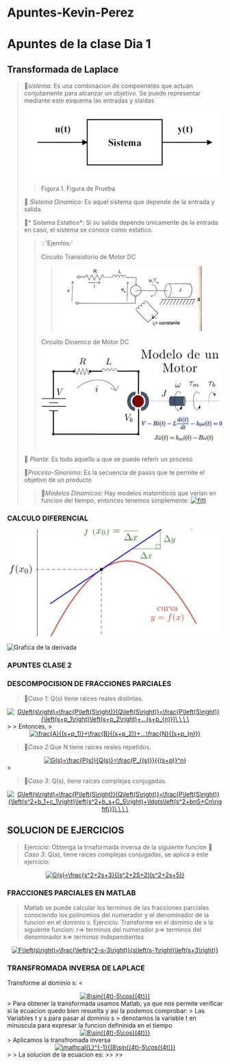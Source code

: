 # Apuntes-Kevin-Perez

# Apuntes de la clase Dia 1
## Transformada de Laplace

>🔑*sistema*: Es una combinacion de compoenetes que actuan conjutamente para alcanzar un objetivo. Se puede representar mediante este esquema las entradas y slaidas
>
> ![Figura de prueba](https://github.com/Djtunder/Apuntes-Kevin-Perez/blob/fd77448d6f3245fa697195d5269b578426b9619d/Grafica1.png)
>
>>Figura 1. Figura de Prueba
>>
>🔑 *Sistema Dinamico*: Es aquel sistema que depende de la entrada y salida.
>>
>🔑* Sistema Estatico*: Si su salida depende unicamente de la entrada en caso, el sistema se conoce como estatico.
>> 
>> 💡'Ejemlos:'
>> 
>>  Circuito Transistorio de Motor DC
>> >![figura de prueba 2](https://github.com/Djtunder/Apuntes-Kevin-Perez/blob/c3deab089e3c7beb97cd2a524eb3f094d8946527/circuito%202.jpg)
>>
>> Circuito Dinamico de Motor DC
>> ![Figura de Prueba 3](https://github.com/Djtunder/Apuntes-Kevin-Perez/blob/697bf00f683cd438f16ca847671ecc0fddbd562e/CIRCUITO%20DE%20TRANSFERENCIA%20MOTOR%20DC.jpg)
>>
> 🔑 *Planta*: Es todo aquello a que se puede referir un proceso
>>
> 🔑*Proceso-Sinonimo*: Es la secuencia de pasos que te permite el objetivo de un producto
>>
>> 🔑*Modelos Dinamicos*: Hay modelos matemticos que varian en funcion del tiempo, entonces tenemos simplemente:
>>  <a href="http://www.alciro.org/tools/matematicas/editor-ecuaciones.jsp?eq=f(t)"><img src="http://www.alciro.org/cgi/tex.cgi?f(t)" title="f(t)" border="0" /></a>
### CALCULO DIFERENCIAL
>>
![](https://github.com/Djtunder/Apuntes-Kevin-Perez/blob/333a0f27b44763ac068e688d9b3f4c7e74d85e69/Grafica%201%20Derivada.jpg)
>>
>>
![Grafica de la derivada](Grafica_1_Derivada.jpg)

### APUNTES CLASE 2
### DESCOMPOCISION DE FRACCIONES PARCIALES
> 🔑*Caso 1*: Q(s) tiene raíces reales distintas.
>
<center>
<a href="http://www.alciro.org/tools/matematicas/editor-ecuaciones.jsp?eq=G\left(s\right)=\frac{P\left(S\right)}{Q\left(S\right)}=\frac{P\left(S\right)}{\left(s+p_1\right)\left(s+p_2\right)+...(s+p_{n)}}\ \ \ \ "><img src="http://www.alciro.org/cgi/tex.cgi?G\left(s\right)=\frac{P\left(S\right)}{Q\left(S\right)}=\frac{P\left(S\right)}{\left(s+p_1\right)\left(s+p_2\right)+...(s+p_{n)}}\ \ \ \ " title="G\left(s\right)=\frac{P\left(S\right)}{Q\left(S\right)}=\frac{P\left(S\right)}{\left(s+p_1\right)\left(s+p_2\right)+...(s+p_{n)}}\ \ \ \ " border="0" /></a>
</center>
>
> Entonces,
>
<center>
<a href="http://www.alciro.org/tools/matematicas/editor-ecuaciones.jsp?eq=\frac{A}{(s+p_1)}+\frac{B}{(s+p_2)}+...\frac{N}{(s+p_{n)}}"><img src="http://www.alciro.org/cgi/tex.cgi?\frac{A}{(s+p_1)}+\frac{B}{(s+p_2)}+...\frac{N}{(s+p_{n)}}" title="\frac{A}{(s+p_1)}+\frac{B}{(s+p_2)}+...\frac{N}{(s+p_{n)}}" border="0" /></a>
</center>

> 🔑*Caso 2*:Que N tiene raices reales repetidos.
>
<center>
<a href="http://www.alciro.org/tools/matematicas/editor-ecuaciones.jsp?eq=G(s)=\frac{P(s)}{Q(s)}=\frac{P_{(s)}}{{(s+p)}^n}"><img src="http://www.alciro.org/cgi/tex.cgi?G(s)=\frac{P(s)}{Q(s)}=\frac{P_{(s)}}{{(s+p)}^n}" title="G(s)=\frac{P(s)}{Q(s)}=\frac{P_{(s)}}{{(s+p)}^n}" border="0" /></a>  
</center>
>

> 🔑*Caso 3*: Q(s), tiene raices complejas conjugadas.
<center>
<a href="http://www.alciro.org/tools/matematicas/editor-ecuaciones.jsp?eq=G\left(s\right)=\frac{P\left(S\right)}{Q\left(S\right)}=\frac{P\left(S\right)}{\left(s^2+b_1+c_1\right)\left(s^2+b_s+C_S\right)+\ldots\left(s^2+bnS+Cn\right\}}\ \ \ \ "><img src="http://www.alciro.org/cgi/tex.cgi?G\left(s\right)=\frac{P\left(S\right)}{Q\left(S\right)}=\frac{P\left(S\right)}{\left(s^2+b_1+c_1\right)\left(s^2+b_s+C_S\right)+\ldots\left(s^2+bnS+Cn\right\}}\ \ \ \ " title="G\left(s\right)=\frac{P\left(S\right)}{Q\left(S\right)}=\frac{P\left(S\right)}{\left(s^2+b_1+c_1\right)\left(s^2+b_s+C_S\right)+\ldots\left(s^2+bnS+Cn\right\}}\ \ \ \ " border="0" /></a>
</center>

## SOLUCION DE EJERCICIOS
> Ejercicio: Obtenga la trnaformada inversa de la siguiente funcion
>🔑*Caso 3*: Q(s), tiene raices complejas conjugadas, se aplica a este ejercicio:
>
<center>
 <a href="http://www.alciro.org/tools/matematicas/editor-ecuaciones.jsp?eq=G(s)=\frac{s^2+2s+3}{(s^2+2S+2)(s^2+2s+5)}"><img src="http://www.alciro.org/cgi/tex.cgi?G(s)=\frac{s^2+2s+3}{(s^2+2S+2)(s^2+2s+5)}" title="G(s)=\frac{s^2+2s+3}{(s^2+2S+2)(s^2+2s+5)}" border="0" /></a> 
</center>

### FRACCIONES PARCIALES EN MATLAB
> Matlab se puede calcular los terminos de las fracciones parciales conociendo los polinomios del numerador y el denominador de la funcion en el dominio s.
> Ejercicio: Transforme en el dominio de s la siguiente funcion:
> r=> terminos del numerador
> p=> terminos del denominador
> k=> terminos independientes
>
<center>
 <a href="http://www.alciro.org/tools/matematicas/editor-ecuaciones.jsp?eq=F\left(s\right)=\frac{\left(s^2-s-3\right)}{s\left(s-1\right)\left(s+3\right)}"><img src="http://www.alciro.org/cgi/tex.cgi?F\left(s\right)=\frac{\left(s^2-s-3\right)}{s\left(s-1\right)\left(s+3\right)}" title="F\left(s\right)=\frac{\left(s^2-s-3\right)}{s\left(s-1\right)\left(s+3\right)}" border="0" /></a>
</center>

### TRANSFROMADA INVERSA DE LAPLACE 
Transforme al dominio s:
<
<center>
 <a href="http://www.alciro.org/tools/matematicas/editor-ecuaciones.jsp?eq=8\sin{(4t)-5\cos{(4t)}}"><img src="http://www.alciro.org/cgi/tex.cgi?8\sin{(4t)-5\cos{(4t)}}" title="8\sin{(4t)-5\cos{(4t)}}" border="0" /></a>
</center>
> Para obtener la transformada usamos Matlab, ya que nos permite verificar si la ecuacion quedo bien resuelta y asi la podemos comprobar:
> Las Variables t y s para pasar al dominio s 
> denotamos la variable t en minuscula para expresar la funcion defininida en el tiempo
<center>
 <a href="http://www.alciro.org/tools/matematicas/editor-ecuaciones.jsp?eq=8\sin{(4t)-5\cos{(4t)}}"><img src="http://www.alciro.org/cgi/tex.cgi?8\sin{(4t)-5\cos{(4t)}}" title="8\sin{(4t)-5\cos{(4t)}}" border="0" /></a>
</center>
> Aplicamos la transfromada inversa
<center>
 <a href="http://www.alciro.org/tools/matematicas/editor-ecuaciones.jsp?eq=\mathcal{L}^{-1}{(8\sin{(4t)-5\cos{(4t)}}"><img src="http://www.alciro.org/cgi/tex.cgi?\mathcal{L}^{-1}{(8\sin{(4t)-5\cos{(4t)}}" title="\mathcal{L}^{-1}{(8\sin{(4t)-5\cos{(4t)}}" border="0" /></a>
</center>
>
> La solucion de la ecuacion es:
>>
>>








                                                                                                                                                                                         




